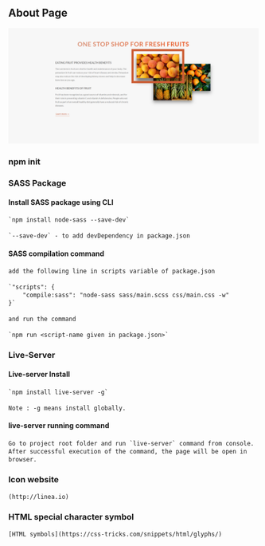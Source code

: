 ## About Page

![](https://github.com/rgopi2win/advanced-css/blob/master/aboutpage/img/screenshot-animated.png)

### npm init

### SASS Package

#### Install SASS package using CLI
	
	`npm install node-sass --save-dev`

	`--save-dev` - to add devDependency in package.json
	
	
#### SASS compilation command
	
	add the following line in scripts variable of package.json
	
	`"scripts": {
		"compile:sass": "node-sass sass/main.scss css/main.css -w"
    }`
	
	and run the command  

	`npm run <script-name given in package.json>`
	
### Live-Server

#### Live-server Install

	`npm install live-server -g`
	
	Note : -g means install globally.
	
#### live-server running command
	
	Go to project root folder and run `live-server` command from console.
	After successful execution of the command, the page will be open in browser.

### Icon website
	(http://linea.io)
	
### HTML special character symbol

	[HTML symbols](https://css-tricks.com/snippets/html/glyphs/)
